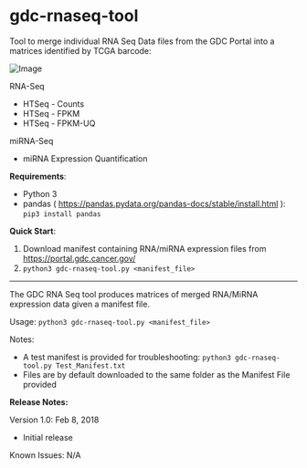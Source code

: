 # gdc-rnaseq-tool
Tool to merge individual RNA Seq Data files from the GDC Portal into a matrices identified by TCGA barcode:

![Image](https://raw.githubusercontent.com/cpreid2/gdc-rnaseq-tool/master/Images/TCGA%20Barcode.png)

RNA-Seq
- HTSeq - Counts
- HTSeq - FPKM
- HTSeq - FPKM-UQ

miRNA-Seq
- miRNA Expression Quantification

__Requirements__:

- Python 3
- pandas ( https://pandas.pydata.org/pandas-docs/stable/install.html ): `pip3 install pandas`

__Quick Start__:

1. Download manifest containing RNA/miRNA expression files from https://portal.gdc.cancer.gov/
2. `python3 gdc-rnaseq-tool.py <manifest_file>`
---

The GDC RNA Seq tool produces matrices of merged RNA/MiRNA expression data given a manifest file.

Usage: `python3 gdc-rnaseq-tool.py <manifest_file>`

Notes:
* A test manifest is provided for troubleshooting:  `python3 gdc-rnaseq-tool.py Test_Manifest.txt`
* Files are by default downloaded to the same folder as the Manifest File provided

**Release Notes:**

Version 1.0: Feb 8, 2018

* Initial release

Known Issues:
N/A
